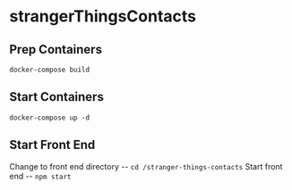 # strangerThingsContacts


## Prep Containers
`docker-compose build`

## Start Containers
`docker-compose up -d`

## Start Front End
Change to front end directory -- `cd /stranger-things-contacts`
Start front end -- `npm start`
